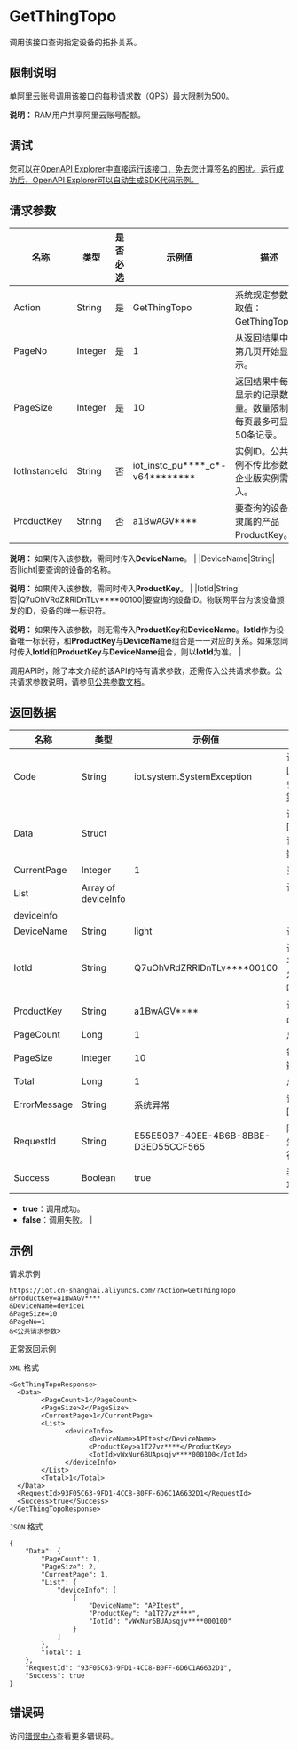 # GetThingTopo

调用该接口查询指定设备的拓扑关系。

## 限制说明

单阿里云账号调用该接口的每秒请求数（QPS）最大限制为500。

**说明：** RAM用户共享阿里云账号配额。

## 调试

[您可以在OpenAPI Explorer中直接运行该接口，免去您计算签名的困扰。运行成功后，OpenAPI Explorer可以自动生成SDK代码示例。](https://api.aliyun.com/#product=Iot&api=GetThingTopo&type=RPC&version=2018-01-20)

## 请求参数

|名称|类型|是否必选|示例值|描述|
|--|--|----|---|--|
|Action|String|是|GetThingTopo|系统规定参数。取值：GetThingTopo。 |
|PageNo|Integer|是|1|从返回结果中的第几页开始显示。 |
|PageSize|Integer|是|10|返回结果中每页显示的记录数量。数量限制：每页最多可显示50条记录。 |
|IotInstanceId|String|否|iot\_instc\_pu\*\*\*\*\_c\*-v64\*\*\*\*\*\*\*\*|实例ID。公共实例不传此参数，企业版实例需传入。 |
|ProductKey|String|否|a1BwAGV\*\*\*\*|要查询的设备所隶属的产品ProductKey。

 **说明：** 如果传入该参数，需同时传入**DeviceName**。 |
|DeviceName|String|否|light|要查询的设备的名称。

 **说明：** 如果传入该参数，需同时传入**ProductKey**。 |
|IotId|String|否|Q7uOhVRdZRRlDnTLv\*\*\*\*00100|要查询的设备ID。物联网平台为该设备颁发的ID，设备的唯一标识符。

 **说明：** 如果传入该参数，则无需传入**ProductKey**和**DeviceName**。**IotId**作为设备唯一标识符，和**ProductKey**与**DeviceName**组合是一一对应的关系。如果您同时传入**IotId**和**ProductKey**与**DeviceName**组合，则以**IotId**为准。 |

调用API时，除了本文介绍的该API的特有请求参数，还需传入公共请求参数。公共请求参数说明，请参见[公共参数文档](~~30561~~)。

## 返回数据

|名称|类型|示例值|描述|
|--|--|---|--|
|Code|String|iot.system.SystemException|调用失败时，返回的错误码。更多信息，请参见[错误码](~~87387~~)。 |
|Data|Struct| |调用成功时，返回的数据。详情请参见以下参数。 |
|CurrentPage|Integer|1|当前页面号。 |
|List|Array of deviceInfo| |设备信息集合（**deviceInfo**）。 |
|deviceInfo| | | |
|DeviceName|String|light|设备名称。 |
|IotId|String|Q7uOhVRdZRRlDnTLv\*\*\*\*00100|设备ID。物联网平台为该设备颁发的ID，设备的唯一标识符。 |
|ProductKey|String|a1BwAGV\*\*\*\*|设备所隶属的产品ProductKey。 |
|PageCount|Long|1|总页数。 |
|PageSize|Integer|10|每页显示的记录数。 |
|Total|Long|1|总记录数。 |
|ErrorMessage|String|系统异常|调用失败时，返回的出错信息。 |
|RequestId|String|E55E50B7-40EE-4B6B-8BBE-D3ED55CCF565|阿里云为该请求生成的唯一标识符。 |
|Success|Boolean|true|表示是否调用成功。

 -   **true**：调用成功。
-   **false**：调用失败。 |

## 示例

请求示例

```
https://iot.cn-shanghai.aliyuncs.com/?Action=GetThingTopo
&ProductKey=a1BwAGV****
&DeviceName=device1
&PageSize=10
&PageNo=1
&<公共请求参数>
```

正常返回示例

`XML` 格式

```
<GetThingTopoResponse>
  <Data>
        <PageCount>1</PageCount>
        <PageSize>2</PageSize>
        <CurrentPage>1</CurrentPage>
        <List>
              <deviceInfo>
                    <DeviceName>APItest</DeviceName>
                    <ProductKey>a1T27vz****</ProductKey>
                    <IotId>vWxNur6BUApsqjv****000100</IotId>
              </deviceInfo>
        </List>
        <Total>1</Total>
  </Data>
  <RequestId>93F05C63-9FD1-4CC8-B0FF-6D6C1A6632D1</RequestId>
  <Success>true</Success>
</GetThingTopoResponse>
```

`JSON` 格式

```
{
	"Data": {
		"PageCount": 1,
		"PageSize": 2,
		"CurrentPage": 1,
		"List": {
			"deviceInfo": [
				{
					"DeviceName": "APItest",
					"ProductKey": "a1T27vz****",
					"IotId": "vWxNur6BUApsqjv****000100"
				}
			]
		},
		"Total": 1
	},
	"RequestId": "93F05C63-9FD1-4CC8-B0FF-6D6C1A6632D1",
	"Success": true
}
```

## 错误码

访问[错误中心](https://error-center.alibabacloud.com/status/product/Iot)查看更多错误码。

